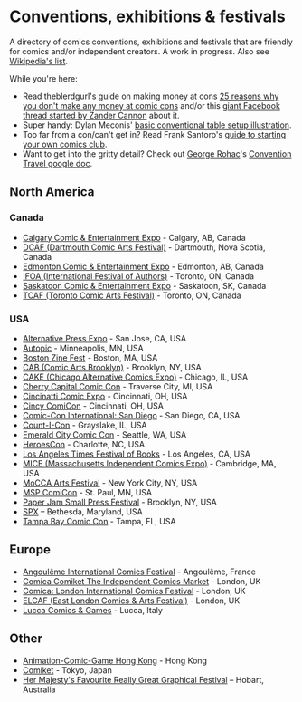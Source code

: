 # Conventions, exhibitions & festivals

A directory of comics conventions, exhibitions and festivals that are friendly for comics and/or independent creators. A work in progress. Also see [Wikipedia's list](https://en.wikipedia.org/wiki/List_of_comic_book_conventions).

While you're here:

- Read theblerdgurl's guide on making money at cons [25 reasons why you don't make any money at comic cons](http://theblerdgurl.tumblr.com/post/121104481939/25-reasons-why-you-dont-make-any-money-at-comic) and/or this [giant Facebook thread started by Zander Cannon](https://www.facebook.com/zandercannon/posts/10151789475817465?stream_ref=1) about it.
- Super handy: Dylan Meconis' [basic conventional table setup illustration](http://dylanmeconis.tumblr.com/post/143016919369/after-exhibiting-at-emerald-city-comicon-i-came).
- Too far from a con/can't get in? Read Frank Santoro's [guide to starting your own comics club](http://www.tcj.com/comics-club/).
- Want to get into the gritty detail? Check out [George Rohac](http://grohac.com/)'s [Convention Travel google doc](https://docs.google.com/document/d/1cYJ_dmaJL_BtPDR8_8yA0Kfi72ImTGQaOvPwEN3clVE/edit).

## North America

### Canada

- [Calgary Comic & Entertainment Expo](http://calgaryexpo.com/) - Calgary, AB, Canada
- [DCAF (Dartmouth Comic Arts Festival)](http://dcaf.strangeadventures.com/) - Dartmouth, Nova Scotia, Canada
- [Edmonton Comic & Entertainment Expo](http://edmontonexpo.com/) - Edmonton, AB, Canada
- [IFOA (International Festival of Authors)](http://ifoa.org/) - Toronto, ON, Canada
- [Saskatoon Comic & Entertainment Expo](http://saskexpo.com/) - Saskatoon, SK, Canada
- [TCAF (Toronto Comic Arts Festival)](http://torontocomics.com/) - Toronto, ON, Canada

### USA

- [Alternative Press Expo](http://www.alternativepressexpo.com/) - San Jose, CA, USA
- [Autopic](http://autoptic.org/) - Minneapolis, MN, USA
- [Boston Zine Fest](http://bostonzinefest.tumblr.com/) - Boston, MA, USA
- [CAB (Comic Arts Brooklyn)](http://comicartsbrooklyn.com/) - Brooklyn, NY, USA
- [CAKE (Chicago Alternative Comics Expo)](http://www.cakechicago.com/) - Chicago, IL, USA
- [Cherry Capital Comic Con](http://www.cherrycapitalcon.com/) - Traverse City, MI, USA
- [Cincinatti Comic Expo](http://cincinnaticomicexpo.com/) - Cincinnati, OH, USA
- [Cincy ComiCon](http://www.cincycomicon.com/) - Cincinnati, OH, USA
- [Comic-Con International: San Diego](http://www.comic-con.org/) - San Diego, CA, USA
- [Count-I-Con](http://counticon.com/) - Grayslake, IL, USA
- [Emerald City Comic Con](http://www.emeraldcitycomicon.com/) - Seattle, WA, USA
- [HeroesCon](http://www.heroesonline.com) - Charlotte, NC, USA
- [Los Angeles Times Festival of Books](http://events.latimes.com/festivalofbooks/) - Los Angeles, CA, USA
- [MICE (Massachusetts Independent Comics Expo)](http://www.micexpo.org/) - Cambridge, MA, USA
- [MoCCA Arts Festival](http://moccafestnyc.tumblr.com/) - New York City, NY, USA
- [MSP ComiCon](http://www.mcbacomicons.com/) - St. Paul, MN, USA
- [Paper Jam Small Press Festival](http://paperjamfest.tumblr.com/) - Brooklyn, NY, USA
- [SPX](http://www.spxpo.com/) – Bethesda, Maryland, USA
- [Tampa Bay Comic Con](http://tampabaycomiccon.com/) - Tampa, FL, USA

## Europe

- [Angoulême International Comics Festival](http://www.bdangouleme.com/) -  Angoulême, France
- [Comica Comiket The Independent Comics Market](http://comiket.comica.london/) - London, UK
- [Comica: London International Comics Festival](http://www.comica.london/) - London, UK
- [ELCAF (East London Comics & Arts Festival)](http://www.elcaf.co.uk/) - London, UK
- [Lucca Comics & Games](http://www.luccacomicsandgames.com/) - Lucca, Italy

## Other

- [Animation-Comic-Game Hong Kong](http://www.ani-com.hk/) - Hong Kong
- [Comiket](http://www.comiket.co.jp/index_e.html) - Tokyo, Japan
- [Her Majesty's Favourite Really Great Graphical Festival](http://hobartgraphicsfestival.tumblr.com/) – Hobart, Australia

